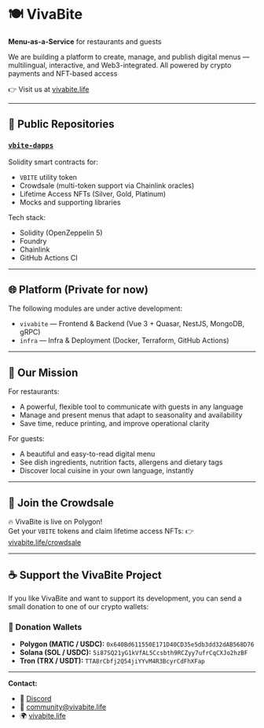 # 🍽️ VivaBite

**Menu-as-a-Service** for restaurants and guests

We are building a platform to create, manage, and publish digital menus — multilingual, interactive, and Web3-integrated. All powered by crypto payments and NFT-based access

👉 Visit us at [vivabite.life](https://vivabite.life)

---

## 🧩 Public Repositories

### [`vbite-dapps`](https://github.com/VivaBite/vbite-dapps)
Solidity smart contracts for:
- `VBITE` utility token
- Crowdsale (multi-token support via Chainlink oracles)
- Lifetime Access NFTs (Silver, Gold, Platinum)
- Mocks and supporting libraries

Tech stack:
- Solidity (OpenZeppelin 5)
- Foundry
- Chainlink
- GitHub Actions CI

---

## 🌐 Platform (Private for now)

The following modules are under active development:
- `vivabite` — Frontend & Backend (Vue 3 + Quasar, NestJS, MongoDB, gRPC)
- `infra` — Infra & Deployment (Docker, Terraform, GitHub Actions)

---

## 🎯 Our Mission

For restaurants:
- A powerful, flexible tool to communicate with guests in any language
- Manage and present menus that adapt to seasonality and availability
- Save time, reduce printing, and improve operational clarity

For guests:
- A beautiful and easy-to-read digital menu
- See dish ingredients, nutrition facts, allergens and dietary tags
- Discover local cuisine in your own language, instantly

---

## 📢 Join the Crowdsale

🔥 VivaBite is live on Polygon!  
Get your `VBITE` tokens and claim lifetime access NFTs:
👉 [vivabite.life/crowdsale](https://vivabite.life/crowdsale)

---

## ☕ Support the VivaBite Project

If you like VivaBite and want to support its development, you can send a small donation to one of our crypto wallets:

### 💸 Donation Wallets

- **Polygon (MATIC / USDC):** `0x640Bd611550E171D40CD35e5db3dd32dAB568D76`
- **Solana (SOL / USDC):** `5i87SQ21yG1kVfAL5Ccsbth9RCZyy7ufrCqCXJo2hzBF`
- **Tron (TRX / USDT):** `TTA8rCbfj2Q54jiYYvM4R3BcyrCdFhXFap`

---

**Contact:**
- 💬 [Discord](https://discord.gg/3gx8dBXd)
- 📧 [community@vivabite.life](mailto:community@vivabite.life)
- 🌍 [vivabite.life](https://vivabite.life)

